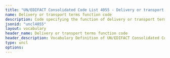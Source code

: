 ```yaml
---
title: "UN/EDIFACT Consolidated Code List 4055 - Delivery or transport terms function code (20B) JSON-LD Vocabulary"
name: Delivery or transport terms function code
description: Code specifying the function of delivery or transport terms.
jsonid: "uncl4055"
layout: vocabulary
header_name: Delivery or transport terms function code
header_description: Vocabulary Definition of UN/EDIFACT Consolidated Code List 4055 - Delivery or transport terms function code (20B) semantics in HTML format. JSON-LD format is available at [uncl4055.jsonld](/vocabulary/uncl4055.jsonld)
type: uncl
options:
---
```


